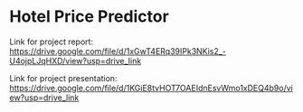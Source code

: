 # Hotel Price Predictor

Link for project report: https://drive.google.com/file/d/1xGwT4ERq39IPk3NKis2_-U4ojpLJqHXD/view?usp=drive_link

Link for project presentation: https://drive.google.com/file/d/1KGiE8tvHOT7OAEIdnEsvWmo1xDEQ4b9o/view?usp=drive_link

